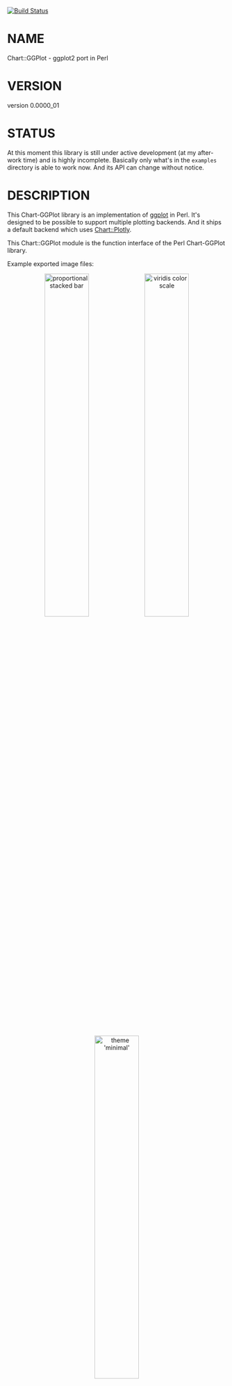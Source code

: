 [![Build Status](https://travis-ci.org/stphnlyd/perl5-Chart-GGPlot.svg?branch=master)](https://travis-ci.org/stphnlyd/perl5-Chart-GGPlot)

# NAME

Chart::GGPlot - ggplot2 port in Perl

# VERSION

version 0.0000\_01

# STATUS

At this moment this library is still under active development (at my
after-work time) and is highly incomplete. Basically only what's in the
`examples` directory is able to work now. And its API can change
without notice.

# DESCRIPTION

This Chart-GGPlot library is an implementation of
[ggplot](https://en.wikipedia.org/wiki/Ggplot) in Perl. It's designed to
be possible to support multiple plotting backends. And it ships a default
backend which uses [Chart::Plotly](https://metacpan.org/pod/Chart::Plotly).

This Chart::GGPlot module is the function interface of the Perl Chart-GGPlot
library.

Example exported image files:

<div>
    <p align="center">
    <img src="https://raw.githubusercontent.com/stphnlyd/perl5-Chart-GGPlot/master/examples/position_stack_02_02.png" alt="proportional stacked bar" width="45%">
    <img src="https://raw.githubusercontent.com/stphnlyd/perl5-Chart-GGPlot/master/examples/scale_viridis_02_01.png" alt="viridis color scale" width="45%">
    <img src="https://raw.githubusercontent.com/stphnlyd/perl5-Chart-GGPlot/master/examples/theme_01_06.png" alt="theme 'minimal'" width="45%">
    </p>
</div>

# FUNCTIONS

## ggplot

```
ggplot(:$data, :$mapping, %rest)
```

This is same as `Chart::GGPlot::Plot->new(...)`.

## qplot

```
qplot(:$x, :$y,
      Str :$geom='auto',
      :$xlim=undef, :$ylim=undef,
      :$title=undef, :$xlab='x', :$ylab='y',
      %rest)
```

# ENVIRONMENT VARIABLES

## CHART\_GGPLOT\_TRACE

A positive integer would enable debug messages.

# SEE ALSO

[ggplot](https://en.wikipedia.org/wiki/Ggplot)

# AUTHOR

Stephan Loyd <sloyd@cpan.org>

# COPYRIGHT AND LICENSE

This software is copyright (c) 2018 by Stephan Loyd.

This is free software; you can redistribute it and/or modify it under
the same terms as the Perl 5 programming language system itself.
